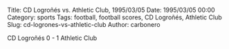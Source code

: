 Title: CD Logroñés vs. Athletic Club, 1995/03/05
Date: 1995/03/05 00:00
Category: sports
Tags: football, football scores, CD Logroñés, Athletic Club
Slug: cd-logrones-vs-athletic-club
Author: carbonero


CD Logroñés 0 - 1 Athletic Club
